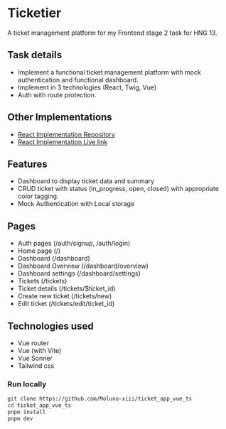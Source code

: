 # Ticketier

A ticket management platform for my Frontend stage 2 task for HNG 13.

## Task details

- Implement a functional ticket management platform with mock authentication and functional dashboard.
- Implement in 3 technologies (React, Twig, Vue)
- Auth with route protection.

## Other Implementations

- [React Implementation Repository](https://github.com/Moluno-xiii/ticket_app_react_ts)
- [React Implementation Live link](https://ticket-app-react-ts.vercel.app/)

## Features

- Dashboard to display ticket data and summary
- CRUD ticket with status (in_progress, open, closed) with appropriate color tagging.
- Mock Authentication with Local storage

## Pages

- Auth pages (/auth/signup, /auth/login)
- Home page (/)
- Dashboard (/dashboard)
- Dashboard Overview (/dashboard/overview)
- Dashboard settings (/dashboard/settings)
- Tickets (/tickets)
- Ticket details (/tickets/$ticket_id)
- Create new ticket (/tickets/new)
- Edit ticket (/tickets/edit/ticket_id)

## Technologies used

- Vue router
- Vue (with Vite)
- Vue Sonner
- Tailwind css

### Run locally

```bash
git clone https://github.com/Moluno-xiii/ticket_app_vue_ts
cd ticket_app_vue_ts
pnpm install
pnpm dev
```
